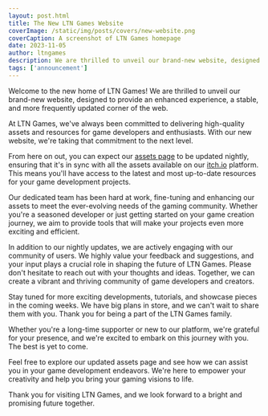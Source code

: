 ```yaml
---
layout: post.html
title: The New LTN Games Website
coverImage: /static/img/posts/covers/new-website.png
coverCaption: A screenshot of LTN Games homepage
date: 2023-11-05
author: ltngames
description: We are thrilled to unveil our brand-new website, designed to provide an enhanced experience for game developers, enthusiasts, and all those who share our passion.
tags: ['announcement']
---
```


Welcome to the new home of LTN Games! We are thrilled to unveil our brand-new website, designed to provide an enhanced experience, a stable, and more frequently updated corner of the web.

At LTN Games, we've always been committed to delivering high-quality assets and resources for game developers and enthusiasts. With our new website, we're taking that commitment to the next level.

From here on out, you can expect our [assets page](/assets) to be updated nightly, ensuring that it's in sync with all the assets available on our [itch.io](https://ltngames.itch.io) platform. This means you'll have access to the latest and most up-to-date resources for your game development projects.

Our dedicated team has been hard at work, fine-tuning and enhancing our assets to meet the ever-evolving needs of the gaming community. Whether you're a seasoned developer or just getting started on your game creation journey, we aim to provide tools that will make your projects even more exciting and efficient.

In addition to our nightly updates, we are actively engaging with our community of users. We highly value your feedback and suggestions, and your input plays a crucial role in shaping the future of LTN Games. Please don't hesitate to reach out with your thoughts and ideas. Together, we can create a vibrant and thriving community of game developers and creators.

Stay tuned for more exciting developments, tutorials, and showcase pieces in the coming weeks. We have big plans in store, and we can't wait to share them with you. Thank you for being a part of the LTN Games family.

Whether you're a long-time supporter or new to our platform, we're grateful for your presence, and we're excited to embark on this journey with you. The best is yet to come.

Feel free to explore our updated assets page and see how we can assist you in your game development endeavors. We're here to empower your creativity and help you bring your gaming visions to life.

Thank you for visiting LTN Games, and we look forward to a bright and promising future together.